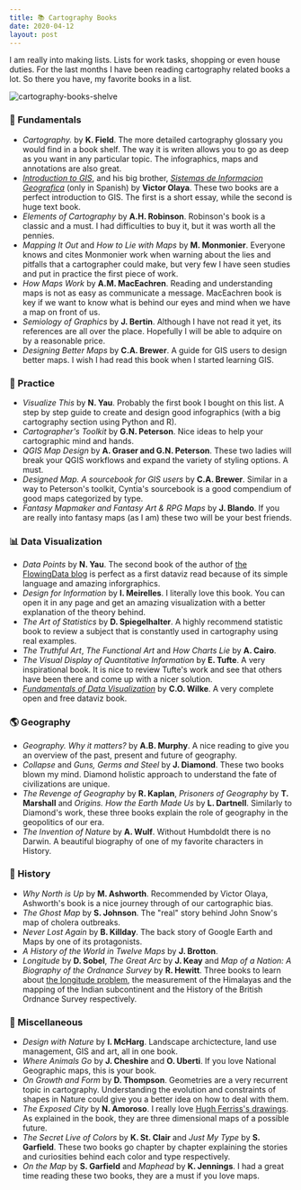 ```yaml
---
title: 📚 Cartography Books
date: 2020-04-12
layout: post
---
```


I am really into making lists. Lists for work tasks, shopping or even house duties. For the last months I have been reading cartography related books a lot. So there you have, my favorite books in a list.

![cartography-books-shelve](https://github.com/ramiroaznar/blog/blob/master/assets/imgs/2020-04-12-books.jpg?raw=true)

### 🎼 Fundamentals

* _Cartography._ by **K. Field**. The more detailed cartography glossary you would find in a book shelf. The way it is writen allows you to go as deep as you want in any particular topic. The infographics, maps and annotations are also great.
* [_Introduction to GIS_](https://volaya.github.io/gis-book/en/index.html), and his big brother, [_Sistemas de Informacion Geografica_](https://volaya.github.io/libro-sig/) (only in Spanish) by **Victor Olaya**. These two books are a perfect introduction to GIS. The first is a short essay, while the second is huge text book.
* _Elements of Cartography_ by **A.H. Robinson**. Robinson's book is a classic and a must. I had difficulties to buy it, but it was worth all the pennies. 
* _Mapping It Out_ and _How to Lie with Maps_ by **M. Monmonier**. Everyone knows and cites Monmonier work when warning about the lies and pitfalls that a cartographer could make, but very few I have seen studies and put in practice the first piece of work.
* _How Maps Work_ by **A.M. MacEachren**. Reading and understanding maps is not as easy as communicate a message. MacEachren book is key if we want to know what is behind our eyes and mind when we have a map on front of us. 
* _Semiology of Graphics_ by **J. Bertin**. Although I have not read it yet, its references are all over the place. Hopefully I will be able to adquire on by a reasonable price.
* _Designing Better Maps_ by **C.A. Brewer**. A guide for GIS users to design better maps. I wish I had read this book when I started learning GIS.


### 🎸 Practice

* _Visualize This_ by **N. Yau**. Probably the first book I bought on this list. A step by step guide to create and design good infographics (with a big cartography section using Python and R).
* _Cartographer's Toolkit_ by **G.N. Peterson**. Nice ideas to help your cartographic mind and hands.
* _QGIS Map Design_ by **A. Graser and G.N. Peterson**. These two ladies will break your QGIS workflows and expand the variety of styling options. A must.
* _Designed Map. A sourcebook for GIS users_ by **C.A. Brewer**. Similar in a way to Peterson's toolkit, Cyntia's sourcebook is a good compendium of good maps categorized by type.
* _Fantasy Mapmaker and Fantasy Art & RPG Maps_ by **J. Blando**. If you are really into fantasy maps (as I am) these two will be your best friends.

### 📊 Data Visualization

* _Data Points_ by **N. Yau**. The second book of the author of [the FlowingData blog](https://flowingdata.com/) is perfect as a first dataviz read because of its simple language and amazing inforgraphics.
* _Design for Information_ by **I. Meirelles**. I literally love this book. You can open it in any page and get an amazing visualization with a better explanation of the theory behind.
* _The Art of Statistics_ by **D. Spiegelhalter**. A highly recommend statistic book to review a subject that is constantly used in cartography using real examples.
* _The Truthful Art_, _The Functional Art_ and _How Charts Lie_ by **A. Cairo**.
* _The Visual Display of Quantitative Information_ by **E. Tufte**. A very inspirational book. It is nice to review Tufte's work and see that others have been there and come up with a nicer solution.
* [_Fundamentals of Data Visualization_](https://serialmentor.com/dataviz/) by **C.O. Wilke**. A very complete open and free dataviz book.

### 🌎 Geography

* _Geography. Why it matters?_ by **A.B. Murphy**. A nice reading to give you an overview of the past, present and future of geography.
* _Collapse_ and _Guns, Germs and Steel_ by **J. Diamond**. These two books blown my mind. Diamond holistic approach to understand the fate of civilizations are unique. 
* _The Revenge of Geography_ by **R. Kaplan**,  _Prisoners of Geography_ by **T. Marshall** and _Origins. How the Earth Made Us_ by **L. Dartnell**. Similarly to Diamond's work, these three books explain the role of geography in the geopolitics of our era.
* _The Invention of Nature_ by **A. Wulf**. Without Humbdoldt there is no Darwin. A beautiful biography of one of my favorite characters in History.

### 📜 History

* _Why North is Up_ by **M. Ashworth**. Recommended by Victor Olaya, Ashworth's book is a nice journey through of our cartographic bias.
* _The Ghost Map_ by **S. Johnson**. The "real" story behind John Snow's map of cholera outbreaks.
* _Never Lost Again_ by **B. Killday**. The back story of Google Earth and Maps by one of its protagonists.
* _A History of the World in Twelve Maps_ by **J. Brotton**.
* _Longitude_ by **D. Sobel**, _The Great Arc_ by **J. Keay** and _Map of a Nation: A Biography of the Ordnance Survey_ by **R. Hewitt**. Three books to learn about [the longitude problem](https://en.wikipedia.org/wiki/History_of_longitude#Problem_of_longitude), the measurement of the Himalayas and the mapping of the Indian subcontinent and the History of the British Ordnance Survey respectively.

### 🎲 Miscellaneous

* _Design with Nature_ by **I. McHarg**. Landscape archictecture, land use management, GIS and art, all in one book.
* _Where Animals Go_ by **J. Cheshire** and **O. Uberti**. If you love National Geographic maps, this is your book.
* _On Growth and Form_ by **D. Thompson**. Geometries are a very recurrent topic in cartography. Understanding the evolution and constraints of shapes in Nature could give you a better idea on how to deal with them.
* _The Exposed City_ by **N. Amoroso**. I really love [Hugh Ferriss's drawings](https://en.wikipedia.org/wiki/The_Metropolis_of_Tomorrow). As explained in the book, they are three dimensional maps of a possible future.
* _The Secret Live of Colors_ by **K. St. Clair** and _Just My Type_ by **S. Garfield**. These two books go chapter by chapter explaining the stories and curiosities behind each color and type respectively.
* _On the Map_ by **S. Garfield** and _Maphead_ by **K. Jennings**. I had a great time reading these two books, they are a must if you love maps.
